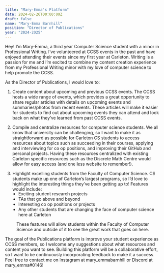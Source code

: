 ```yaml
---
title: "Mary-Emma's Platform"
date: 2024-02-26T00:00:00Z
draft: false
name: "Mary-Emma Barnhill"
position: "Director of Publications"
year: "2024-2025"
---
```


Hey! I’m Mary-Emma, a third year Computer Science student with a minor in Professional Writing. I’ve volunteered at CCSS events in the past and have enjoyed attending their events since my first year at Carleton. Writing is a passion for me and I’m excited to combine my content creation experience from my Professional Writing minor with my love of computer science to help promote the CCSS.

As the Director of Publications, I would love to:
1) Create content about upcoming and previous CCSS events.
The CCSS hosts a wide range of events, which provides a great opportunity to share regular articles with details on upcoming events and summaries/photos from recent events. These articles will make it easier for students to find out about upcoming events they can attend and look back on what they’ve learned from past CCSS events.

2) Compile and centralize resources for computer science students.
We all know that university can be challenging, so I want to make it as straightforward as possible for Carleton CS students to access resources about topics such as succeeding in their courses, applying and interviewing for co op positions, and improving their GitHub and personal projects. Having these resources centralized with existing Carleton specific resources such as the Discrete Math Centre would allow for easy access (and one less website to remember!).

3) Highlight excelling students from the Faculty of Computer Science.
CS students make up one of Carleton’s largest programs, so I’d love to highlight the interesting things they’ve been getting up to! Features would include:
<ul style="margin-top: -1rem; margin-left: 1.2rem">
<li>Exciting student research projects</li>
<li>TAs that go above and beyond</li>
<li>Interesting co op positions or projects</li>
<li>Any other students that are changing the face of computer science here at Carleton</li>
</ul>

<div style="margin-left: 2.3rem">These features will allow students within the Faculty of Computer Science and outside of it to see the great work that goes on here.</div>

The goal of the Publications platform is improve your student experience as CCSS members, so I welcome any suggestions about what resources and content you want to see. Building this platform will be a collaborative effort, so I want to be continuously incorporating feedback to make it a success. Feel free to contact me on Instagram at mary_emmabarnhill or Discord at mary_emma#0146!